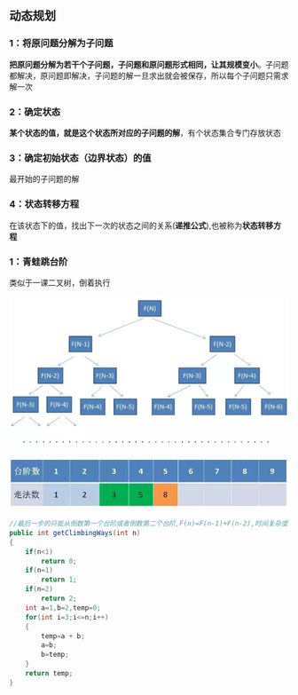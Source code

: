 ## 动态规划

### 1：将原问题分解为子问题

**把原问题分解为若干个子问题，子问题和原问题形式相同，让其规模变小**。子问题都解决，原问题即解决，子问题的解一旦求出就会被保存，所以每个子问题只需求解一次

### 2：确定状态

 **某个状态的值，就是这个状态所对应的子问题的解**，有个状态集合专门存放状态

### 3：确定初始状态（边界状态）的值

最开始的子问题的解

### 4：状态转移方程

在该状态下的值，找出下一次的状态之间的关系(**递推公式**),也被称为**状态转移方程**



### 1：青蛙跳台阶

类似于一课二叉树，倒着执行

![递推公式.jpg](https://github.com/likang315/Algorithms-and-Data-Structures/blob/master/11%EF%BC%9A%E8%B4%AA%E5%BF%83%E7%AE%97%E6%B3%95%EF%BC%8C%E5%9B%9E%E6%BA%AF%E7%AE%97%E6%B3%95/%E9%80%92%E6%8E%A8%E5%85%AC%E5%BC%8F.jpg?raw=true)

![状态记录表.jpg](https://github.com/likang315/Algorithms-and-Data-Structures/blob/master/11%EF%BC%9A%E8%B4%AA%E5%BF%83%E7%AE%97%E6%B3%95%EF%BC%8C%E5%9B%9E%E6%BA%AF%E7%AE%97%E6%B3%95/%E7%8A%B6%E6%80%81%E8%AE%B0%E5%BD%95%E8%A1%A8.jpg?raw=true)

```java
//最后一步的只能从倒数第一个台阶或者倒数第二个台阶,F(n)=F(n-1)+F(n-2),时间复杂度：O(n)
public int getClimbingWays(int n)
{
    if(n<1)
        return 0;
    if(n=1)
        return 1;
    if(n=2)
        return 2;
    int a=1,b=2,temp=0;
    for(int i=3;i<=n;i++)
    {
        temp=a + b;
        a=b;
        b=temp;
    }
    return temp;
}
```


